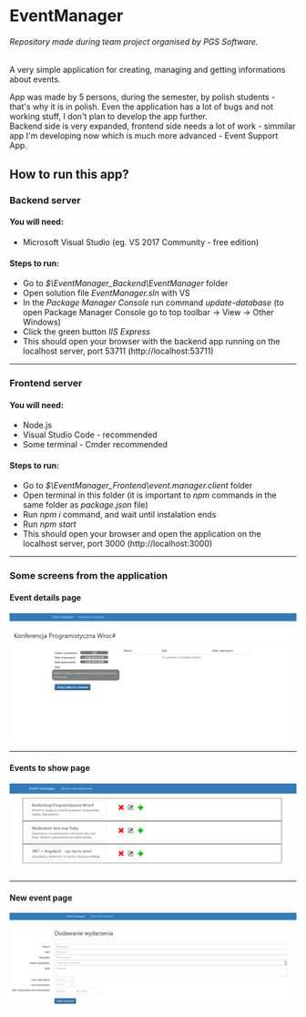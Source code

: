 # EventManager
###### Repository made during team project organised by PGS Software.
A very simple application for creating, managing and getting informations about events.


App was made by 5 persons, during the semester, by polish students - that's why it is in polish.
Even the application has a lot of bugs and not working stuff, I don't plan to develop the app further.  
Backend side is very expanded, frontend side needs a lot of work - simmilar app
I'm developing now which is much more advanced - Event Support App.

## How to run this app?

### Backend server

#### You will need:
* Microsoft Visual Studio (eg. VS 2017 Community - free edition)

#### Steps to run:
* Go to *$\EventManager_Backend\EventManager* folder
* Open solution file *EventManager.sln* with VS
* In the *Package Manager Console* run command *update-database* (to open Package Manager Console go to top toolbar -> View -> Other Windows)
* Click the green button *IIS Express*
* This should open your browser with the backend app running on the localhost server, port 53711 (http://localhost:53711)

___

### Frontend server

#### You will need:
* Node.js
* Visual Studio Code - recommended
* Some terminal - Cmder recommended

#### Steps to run:
* Go to *$\EventManager_Frontend\event.manager.client* folder
* Open terminal in this folder (it is important to *npm* commands in the same folder as *package.json* file)
* Run *npm i* command, and wait until instalation ends
* Run *npm start*
* This should open your browser and open the application on the localhost server, port 3000 (http://localhost:3000)

___

### Some screens from the application

#### Event details page
![alt text](https://github.com/kubwosz/EventManager/blob/images/images/event_details.png)

___

#### Events to show page
![alt text](https://github.com/kubwosz/EventManager/blob/images/images/events.png)

___

#### New event page
![alt text](https://github.com/kubwosz/EventManager/blob/images/images/new_event.png)
